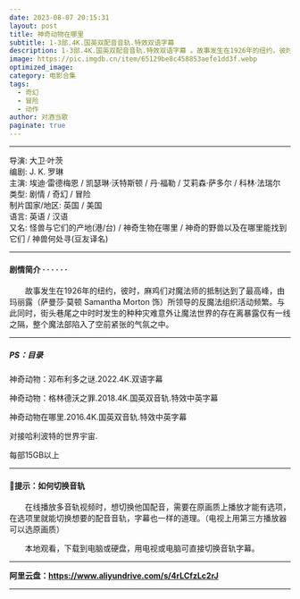 ```yaml
---
date: 2023-08-07 20:15:31
layout: post
title: 神奇动物在哪里
subtitle: 1-3部.4K.国英双配音音轨.特效双语字幕 
description: 1-3部.4K.国英双配音音轨.特效双语字幕 。故事发生在1926年的纽约，彼时，麻鸡们对魔法师的抵制达到了最高峰，由玛丽露所领导的反魔法组织活动频繁。与此同时，街头巷尾之中时时发生的种种灾难意外让魔法世界的存在离暴露仅有一线之隔，整个魔法部陷入了空前紧张的气氛之中......
image: https://pic.imgdb.cn/item/65129be8c458853aefe1dd3f.webp
optimized_image: 
category: 电影合集
tags:
  - 奇幻
  - 冒险
  - 动作
author: 对酒当歌
paginate: true
---
```


---

导演: 大卫·叶茨  
编剧: J. K. 罗琳  
主演: 埃迪·雷德梅恩 / 凯瑟琳·沃特斯顿 / 丹·福勒 / 艾莉森·萨多尔 / 科林·法瑞尔  
类型: 剧情 / 奇幻 / 冒险  
制片国家/地区: 英国 / 美国  
语言: 英语 / 汉语  
又名: 怪兽与它们的产地(港/台) / 神奇生物在哪里 / 神奇的野兽以及在哪里能找到它们 / 神兽何处寻(豆友译名)  

---

#### 剧情简介 · · · · · ·

　　故事发生在1926年的纽约，彼时，麻鸡们对魔法师的抵制达到了最高峰，由玛丽露（萨曼莎·莫顿 Samantha Morton 饰）所领导的反魔法组织活动频繁。与此同时，街头巷尾之中时时发生的种种灾难意外让魔法世界的存在离暴露仅有一线之隔，整个魔法部陷入了空前紧张的气氛之中。

---

##### PS：目录

神奇动物：邓布利多之谜.2022.4K.双语字幕

神奇动物：格林德沃之罪.2018.4K.国英双音轨.特效中英字幕

神奇动物在哪里.2016.4K.国英双音轨.特效中英字幕

对接哈利波特的世界宇宙.

每部15GB以上

---

#### 🔔提示：如何切换音轨

　　在线播放多音轨视频时，想切换他国配音，需要在原画质上播放才能有选项，在选项里就能切换想要的配音音轨，字幕也一样的道理。（电视上用第三方播放器可以选原画质）

　　本地观看，下载到电脑或硬盘，用电视或电脑可直接切换音轨字幕。

---

**阿里云盘：<https://www.aliyundrive.com/s/4rLCfzLc2rJ>**

---
